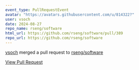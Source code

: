 ```yaml
---
event_type: PullRequestEvent
avatar: "https://avatars.githubusercontent.com/u/814322?"
user: vsoch
date: 2024-08-27
repo_name: rseng/software
html_url: https://github.com/rseng/software/pull/389
repo_url: https://github.com/rseng/software
---
```


<a href='https://github.com/vsoch' target='_blank'>vsoch</a> merged a pull request to <a href='https://github.com/rseng/software' target='_blank'>rseng/software</a>

<a href='https://github.com/rseng/software/pull/389' target='_blank'>View Pull Request</a>